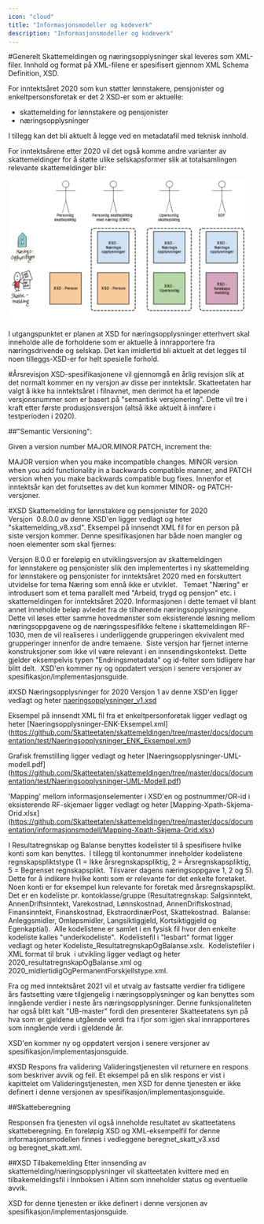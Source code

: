 ```yaml
---
icon: "cloud"
title: "Informasjonsmodeller og kodeverk"
description: "Informasjonsmodeller og kodeverk"
---
```


#Generelt
Skattemeldingen og næringsopplysninger skal leveres som XML-filer. Innhold og format på XML-filene er spesifisert gjennom XML Schema Definition, XSD. 

For inntektsåret 2020 som kun støtter lønnstakere, pensjonister og enkeltpersonsforetak er det 2 XSD-er som er aktuelle:

- skattemelding for lønnstakere og pensjonister
- næringsopplysninger

I tillegg kan det bli aktuelt å legge ved en metadatafil med teknisk innhold.

For inntektsårene etter 2020 vil det også komme andre varianter av skattemeldinger for å støtte ulike selskapsformer slik at totalsamlingen relevante skattemeldinger blir:

![skattemeldingsvarianter.png](skattemeldingsvarianter.png)

I utgangspunktet er planen at XSD for næringsopplysninger etterhvert skal inneholde alle de forholdene som er aktuelle å innrapportere fra næringsdrivende og selskap. Det kan imidlertid bli aktuelt at det legges til noen tilleggs-XSD-er for helt spesielle forhold.

#Årsrevisjon
XSD-spesifikasjonene vil gjennomgå en årlig revisjon slik at det normalt kommer en ny versjon av disse per inntektsår. Skatteetaten har valgt å ikke ha inntektsåret i filnavnet, men derimot ha et løpende versjonsnummer som er basert på "semantisk versjonering". Dette vil tre i kraft etter første produsjonsversjon (altså ikke aktuelt å innføre i testperioden i 2020).

##"Semantic Versioning":

Given a version number MAJOR.MINOR.PATCH, increment the:

MAJOR version when you make incompatible changes.
MINOR version when you add functionality in a backwards compatible manner, and
PATCH version when you make backwards compatible bug fixes.
Innenfor et inntektsår kan det forutsettes av det kun kommer MINOR- og PATCH-versjoner.

#XSD Skattemelding for lønnstakere og pensjonister for 2020
Versjon  0.8.0.0 av denne XSD'en ligger vedlagt og heter "skattemelding_v8.xsd".
Eksempel på innsendt XML fil for en person på siste versjon kommer.
Denne spesifikasjonen har både noen mangler og noen elementer som skal fjernes:

Versjon 8.0.0 er foreløpig en utviklingsversjon av skattemeldingen for lønnstakere og pensjonister slik den implementertes i ny skattemelding for lønnstakere og pensjonister for inntektsåret 2020 med en forskuttert utvidelse for tema Næring som ennå ikke er utviklet.  
Temaet "Næring" er introdusert som et tema parallelt med "Arbeid, trygd og pensjon" etc. i skattemeldingen for inntektsåret 2020. Informasjonen i dette temaet vil blant annet inneholde beløp avledet fra de tilhørende næringsopplysningene. Dette vil løses etter samme hovedmønster som eksisterende løsning mellom næringsoppgavene og de næringsspesifikke feltene i skattemeldingen RF-1030, men de vil realiseres i underliggende grupperingen ekvivalent med grupperinger innenfor de andre temaene. 
Siste versjon har fjernet interne konstruksjoner som ikke vil være relevant i en innsendingskontekst. Dette gjelder eksempelvis typen "Endringsmetadata" og id-felter som tidligere har blitt delt. 
XSD'en kommer ny og oppdatert versjon i senere versjoner av spesifikasjon/implementasjonsguide.

#XSD Næringsopplysninger for 2020
Versjon 1 av denne XSD'en ligger vedlagt og heter [naeringsopplysninger_v1.xsd](https://github.com/Skatteetaten/skattemeldingen/tree/master/docs/documentation/informasjonsmodell/xsd/naeringsopplysninger_v1.xsd)

Eksempel på innsendt XML fil fra et enkeltpersonforetak ligger vedlagt og heter [Naeringsopplysninger-ENK-Eksempel.xml] (https://github.com/Skatteetaten/skattemeldingen/tree/master/docs/documentation/test/Naeringsopplysninger_ENK_Eksempel.xml) 

Grafisk fremstilling ligger vedlagt og heter [Naeringsopplysninger-UML-modell.pdf] (https://github.com/Skatteetaten/skattemeldingen/tree/master/docs/documentation/test/Naeringsopplysninger-UML-Modell.pdf)

'Mapping' mellom informasjonselementer i XSD'en og postnummer/OR-id i eksisterende RF-skjemaer ligger vedlagt og heter [Mapping-Xpath-Skjema-Orid.xlsx] (https://github.com/Skatteetaten/skattemeldingen/tree/master/docs/documentation/informasjonsmodell/Mapping-Xpath-Skjema-Orid.xlsx)

I Resultatregnskap og Balanse benyttes kodelister til å spesifisere hvilke konti som kan benyttes.  I tillegg til kontonummer inneholder kodelistene regnskapspliktstype (1 = Ikke årsregnskapspliktig, 2 = Årsregnskapspliktig, 5 = Begrenset regnskapsplikt.  Tilsvarer dagens næringsoppgave 1, 2 og 5).  Dette for å indikere hvilke konti som er relevante for det enkelte foretaket.  Noen konti er for eksempel kun relevante for foretak med årsregnskapsplikt.
Det er en kodeliste pr. kontoklasse/gruppe (Resultatregnskap: Salgsinntekt, AnnenDriftsinntekt, Varekostnad, Lønnskostnad, AnnenDriftskostnad, Finansinntekt, Finanskostnad, EkstraordinærPost, Skattekostnad.  Balanse: Anleggsmidler, Omløpsmidler, Langsiktiggjeld, Kortsiktiggjeld og Egenkaptial).  Alle kodelistene er samlet i en fysisk fil hvor den enkelte kodeliste kalles "underkodeliste".  Kodelistefil i "lesbart" format ligger vedlagt og heter Kodeliste_ResultatregnskapOgBalanse.xslx.  Kodelistefiler i XML format til bruk  i utvikling ligger vedlagt og heter 2020_resultatregnskapOgBalanse.xml og 2020_midlertidigOgPermanentForskjellstype.xml.

Fra og med inntektsåret 2021 vil et utvalg av fastsatte verdier fra tidligere års fastsetting være tilgjengelig i næringsopplysninger og kan benyttes som inngående verdier i neste års næringsopplysninger. Denne funksjonaliteten har også blitt kalt "UB-master" fordi den presenterer Skatteetatens syn på hva som er gjeldene utgående verdi fra i fjor som igjen skal innrapporteres som inngående verdi i gjeldende år.

XSD'en kommer ny og oppdatert versjon i senere versjoner av spesifikasjon/implementasjonsguide.

#XSD Respons fra validering
Valideringstjenesten vil returnere en respons som beskriver avvik og feil. Et eksempel på en slik respons er vist i kapittelet om Valideringstjenesten, men XSD for denne tjenesten er ikke definert i denne versjonen av spesifikasjon/implementasjonsguide.

##Skatteberegning

Responsen fra tjenesten vil også inneholde resultatet av skatteetatens skatteberegning. En foreløpig XSD og XML-eksempelfil for denne informasjonsmodellen finnes i vedleggene beregnet_skatt_v3.xsd og beregnet_skatt.xml.

##XSD Tilbakemelding
Etter innsending av skattemelding/næringsopplysninger vil skatteetaten kvittere med en tilbakemeldingsfil i Innboksen i Altinn som inneholder status og eventuelle avvik. 

XSD for denne tjenesten er ikke definert i denne versjonen av spesifikasjon/implementasjonsguide.

